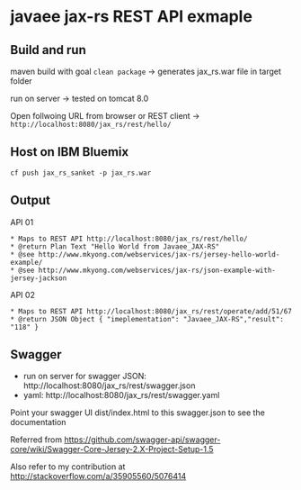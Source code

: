 # javaee jax-rs REST API exmaple 

## Build and run
maven build with goal `clean package` -> generates jax_rs.war file in target folder

run on server -> tested on tomcat 8.0 

Open follwoing URL from browser or REST client -> `http://localhost:8080/jax_rs/rest/hello/`

## Host on IBM Bluemix 
`cf push jax_rs_sanket -p jax_rs.war`

## Output
API 01

	* Maps to REST API http://localhost:8080/jax_rs/rest/hello/
	* @return Plan Text "Hello World from Javaee_JAX-RS"
	* @see http://www.mkyong.com/webservices/jax-rs/jersey-hello-world-example/
	* @see http://www.mkyong.com/webservices/jax-rs/json-example-with-jersey-jackson

API 02

	* Maps to REST API http://localhost:8080/jax_rs/rest/operate/add/51/67
	* @return JSON Object { "imeplementation": "Javaee_JAX-RS","result": "118" }

## Swagger
- run on server for swagger JSON: http://localhost:8080/jax_rs/rest/swagger.json
- yaml: http://localhost:8080/jax_rs/rest/swagger.yaml 

Point your swagger UI dist/index.html to this swagger.json to see the documentation

Referred from https://github.com/swagger-api/swagger-core/wiki/Swagger-Core-Jersey-2.X-Project-Setup-1.5

Also refer to my contribution at  http://stackoverflow.com/a/35905560/5076414
